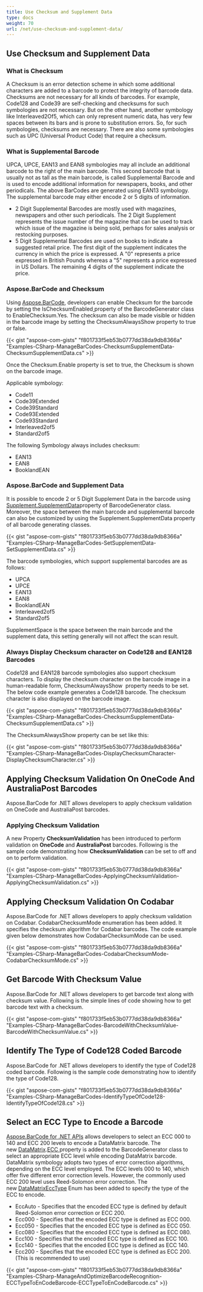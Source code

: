 ```yaml
---
title: Use Checksum and Supplement Data
type: docs
weight: 70
url: /net/use-checksum-and-supplement-data/
---
```


## **Use Checksum and Supplement Data**
### **What is Checksum**
A Checksum is an error detection scheme in which some additional characters are added to a barcode to protect the integrity of barcode data. Checksums are not necessary for all kinds of barcodes. For example, Code128 and Code39 are self-checking and checksums for such symbologies are not necessary. But on the other hand, another symbology like Interleaved2Of5, which can only represent numeric data, has very few spaces between its bars and is prone to substitution errors. So, for such symbologies, checksums are necessary. There are also some symbologies such as UPC (Universal Product Code) that require a checksum.
### **What is Supplemental Barcode**
UPCA, UPCE, EAN13 and EAN8 symbologies may all include an additional barcode to the right of the main barcode. This second barcode that is usually not as tall as the main barcode, is called Supplemental Barcode and is used to encode additional information for newspapers, books, and other periodicals. The above BarCodes are generated using EAN13 symbology. The supplemental barcode may either encode 2 or 5 digits of information.

- 2 Digit Supplemental Barcodes are mostly used with magazines, newspapers and other such periodicals. The 2 Digit Supplement represents the issue number of the magazine that can be used to track which issue of the magazine is being sold, perhaps for sales analysis or restocking purposes.
- 5 Digit Supplemental Barcodes are used on books to indicate a suggested retail price. The first digit of the supplement indicates the currency in which the price is expressed. A "0" represents a price expressed in British Pounds whereas a "5" represents a price expressed in US Dollars. The remaining 4 digits of the supplement indicate the price.
### **Aspose.BarCode and Checksum**
Using [Aspose.BarCode](https://apireference.aspose.com/barcode/net/), developers can enable Checksum for the barcode by setting the IsChecksumEnabled[ ](https://apireference.aspose.com/barcode/net/aspose.barcode.generation/checksumproperties/properties/enable)property of the BarcodeGenerator class to EnableChecksum.Yes. The checksum can also be made visible or hidden in the barcode image by setting the ChecksumAlwaysShow property to true or false.

{{< gist "aspose-com-gists" "f801733f5eb53b0777dd38da9db8366a" "Examples-CSharp-ManageBarCodes-ChecksumSupplementData-ChecksumSupplementData.cs" >}}

Once the Checksum.Enable property is set to true, the Checksum is shown on the barcode image.

Applicable symbology:

- Code11
- Code39Extended
- Code39Standard
- Code93Extended
- Code93Standard
- Interleaved2of5
- Standard2of5

The following Symbology always includes checksum:

- EAN13
- EAN8
- BooklandEAN
### **Aspose.BarCode and Supplement Data**
It is possible to encode 2 or 5 Digit Supplement Data in the barcode using [Supplement.SupplementData](https://apireference.aspose.com/barcode/net/aspose.barcode.generation/supplementproperties/properties/data)property of BarcodeGenerator class. Moreover, the space between the main barcode and supplemental barcode can also be customized by using the Supplement.SupplementData property of all barcode generating classes.

{{< gist "aspose-com-gists" "f801733f5eb53b0777dd38da9db8366a" "Examples-CSharp-ManageBarCodes-SetSupplementData-SetSupplementData.cs" >}}

The barcode symbologies, which support supplemental barcodes are as follows:

- UPCA
- UPCE
- EAN13
- EAN8
- BooklandEAN
- Interleaved2of5
- Standard2of5

SupplementSpace is the space between the main barcode and the supplement data, this setting generally will not affect the scan result.
### **Always Display Checksum character on Code128 and EAN128 Barcodes**
Code128 and EAN128 barcode symbologies also support checksum characters. To display the checksum character on the barcode image in a human-readable form, ChecksumAlwaysShow  property needs to be set. The below code example generates a Code128 barcode. The checksum character is also displayed on the barcode image.

{{< gist "aspose-com-gists" "f801733f5eb53b0777dd38da9db8366a" "Examples-CSharp-ManageBarCodes-ChecksumSupplementData-ChecksumSupplementData.cs" >}}

The ChecksumAlwaysShow property can be set like this:

{{< gist "aspose-com-gists" "f801733f5eb53b0777dd38da9db8366a" "Examples-CSharp-ManageBarCodes-DisplayChecksumCharacter-DisplayChecksumCharacter.cs" >}}
## **Applying Checksum Validation On OneCode And AustraliaPost Barcodes**
Aspose.BarCode for .NET allows developers to apply checksum validation on OneCode and AustraliaPost barcodes.
### **Applying Checksum Validation**
A new Property **ChecksumValidation** has been introduced to perform validation on **OneCode** and **AustraliaPost** barcodes. Following is the sample code demonstrating how **ChecksumValidation** can be set to off and on to perform validation.

{{< gist "aspose-com-gists" "f801733f5eb53b0777dd38da9db8366a" "Examples-CSharp-ManageBarCodes-ApplyingChecksumValidation-ApplyingChecksumValidation.cs" >}}
## **Applying Checksum Validation On Codabar**
Aspose.BarCode for .NET allows developers to apply checksum validation on Codabar. CodabarChecksumMode enumeration has been added. It specifies the checksum algorithm for Codabar barcodes. The code example given below demonstrates how CodabarChecksumMode can be used.

{{< gist "aspose-com-gists" "f801733f5eb53b0777dd38da9db8366a" "Examples-CSharp-ManageBarCodes-CodabarChecksumMode-CodabarChecksumMode.cs" >}}
## **Get Barcode With Checksum Value**
Aspose.BarCode for .NET allows developers to get barcode text along with checksum value. Following is the simple lines of code showing how to get barcode text with a checksum.

{{< gist "aspose-com-gists" "f801733f5eb53b0777dd38da9db8366a" "Examples-CSharp-ManageBarCodes-BarcodeWithChecksumValue-BarcodeWithChecksumValue.cs" >}}
## **Identify The Type of Code128 Coded Barcode**
Aspose.BarCode for .NET allows developers to identify the type of Code128 coded barcode. Following is the sample code demonstrating how to identify the type of Code128.

{{< gist "aspose-com-gists" "f801733f5eb53b0777dd38da9db8366a" "Examples-CSharp-ManageBarCodes-IdentifyTypeOfCode128-IdentifyTypeOfCode128.cs" >}}
## **Select an ECC Type to Encode a Barcode**
[Aspose.BarCode for .NET APIs](https://www.aspose.com/products/barcode/net) allows developers to select an ECC 000 to 140 and ECC 200 levels to encode a DataMatrix barcode. The new [DataMatrix](https://apireference.aspose.com/barcode/net/aspose.barcode.generation/barcodegenerator/properties/datamatrix).[ECC ](https://apireference.aspose.com/barcode/net/aspose.barcode.generation/datamatrixproperties/properties/ecc)property is added to the BarcodeGenerator class to select an appropriate ECC level while encoding DataMatrix barcode. DataMatrix symbology adopts two types of error correction algorithms, depending on the ECC level employed. The ECC levels 000 to 140, which offer five different error correction levels. However, the commonly used ECC 200 level uses Reed-Solomon error correction. The new [DataMatrixEccType](https://apireference.aspose.com/barcode/net/aspose.barcode/datamatrixecctype) Enum has been added to specify the type of the ECC to encode.

- EccAuto - Specifies that the encoded ECC type is defined by default Reed-Solomon error correction or ECC 200.
- Ecc000 - Specifies that the encoded ECC type is defined as ECC 000.
- Ecc050 - Specifies that the encoded ECC type is defined as ECC 050.
- Ecc080 - Specifies that the encoded ECC type is defined as ECC 080.
- Ecc100 - Specifies that the encoded ECC type is defined as ECC 100.
- Ecc140 - Specifies that the encoded ECC type is defined as ECC 140.
- Ecc200 - Specifies that the encoded ECC type is defined as ECC 200.
  (This is recommended to use)

{{< gist "aspose-com-gists" "f801733f5eb53b0777dd38da9db8366a" "Examples-CSharp-ManageAndOptimizeBarcodeRecognition-ECCTypeToEnCodeBarcode-ECCTypeToEnCodeBarcode.cs" >}}

